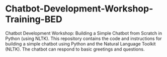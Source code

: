 # Chatbot-Development-Workshop-Training-BED
Chatbot Development Workshop: Building a Simple Chatbot from Scratch in Python (using NLTK). This repository contains the code and instructions for building a simple chatbot using Python and the Natural Language Toolkit (NLTK). The chatbot can respond to basic greetings and questions.

